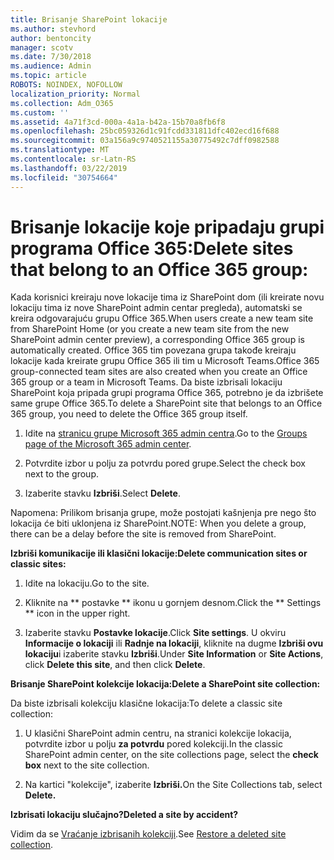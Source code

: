 ```yaml
---
title: Brisanje SharePoint lokacije
ms.author: stevhord
author: bentoncity
manager: scotv
ms.date: 7/30/2018
ms.audience: Admin
ms.topic: article
ROBOTS: NOINDEX, NOFOLLOW
localization_priority: Normal
ms.collection: Adm_O365
ms.custom: ''
ms.assetid: 4a71f3cd-000a-4a1a-b42a-15b70a8fb6f8
ms.openlocfilehash: 25bc059326d1c91fcdd331811dfc402ecd16f688
ms.sourcegitcommit: 03a156a9c9740521155a30775492c7dff0982588
ms.translationtype: MT
ms.contentlocale: sr-Latn-RS
ms.lasthandoff: 03/22/2019
ms.locfileid: "30754664"
---
```

# <a name="delete-sites-that-belong-to-an-office-365-group"></a><span data-ttu-id="a7dea-102">Brisanje lokacije koje pripadaju grupi programa Office 365:</span><span class="sxs-lookup"><span data-stu-id="a7dea-102">Delete sites that belong to an Office 365 group:</span></span>

<span data-ttu-id="a7dea-103">Kada korisnici kreiraju nove lokacije tima iz SharePoint dom (ili kreirate novu lokaciju tima iz nove SharePoint admin centar pregleda), automatski se kreira odgovarajuću grupu Office 365.</span><span class="sxs-lookup"><span data-stu-id="a7dea-103">When users create a new team site from SharePoint Home (or you create a new team site from the new SharePoint admin center preview), a corresponding Office 365 group is automatically created.</span></span> <span data-ttu-id="a7dea-104">Office 365 tim povezana grupa takođe kreiraju lokacije kada kreirate grupu Office 365 ili tim u Microsoft Teams.</span><span class="sxs-lookup"><span data-stu-id="a7dea-104">Office 365 group-connected team sites are also created when you create an Office 365 group or a team in Microsoft Teams.</span></span> <span data-ttu-id="a7dea-105">Da biste izbrisali lokaciju SharePoint koja pripada grupi programa Office 365, potrebno je da izbrišete same grupe Office 365.</span><span class="sxs-lookup"><span data-stu-id="a7dea-105">To delete a SharePoint site that belongs to an Office 365 group, you need to delete the Office 365 group itself.</span></span> 
  
1. <span data-ttu-id="a7dea-106">Idite na [stranicu grupe Microsoft 365 admin centra](https://portal.office.com/adminportal/home#/groups).</span><span class="sxs-lookup"><span data-stu-id="a7dea-106">Go to the [Groups page of the Microsoft 365 admin center](https://portal.office.com/adminportal/home#/groups).</span></span>
    
2. <span data-ttu-id="a7dea-107">Potvrdite izbor u polju za potvrdu pored grupe.</span><span class="sxs-lookup"><span data-stu-id="a7dea-107">Select the check box next to the group.</span></span>
    
3. <span data-ttu-id="a7dea-108">Izaberite stavku **Izbriši**.</span><span class="sxs-lookup"><span data-stu-id="a7dea-108">Select **Delete**.</span></span>
    
<span data-ttu-id="a7dea-109">Napomena: Prilikom brisanja grupe, može postojati kašnjenja pre nego što lokacija će biti uklonjena iz SharePoint.</span><span class="sxs-lookup"><span data-stu-id="a7dea-109">NOTE: When you delete a group, there can be a delay before the site is removed from SharePoint.</span></span>
  
<span data-ttu-id="a7dea-110">**Izbriši komunikacije ili klasični lokacije:**</span><span class="sxs-lookup"><span data-stu-id="a7dea-110">**Delete communication sites or classic sites:**</span></span>

1. <span data-ttu-id="a7dea-111">Idite na lokaciju.</span><span class="sxs-lookup"><span data-stu-id="a7dea-111">Go to the site.</span></span>
  
2. <span data-ttu-id="a7dea-112">Kliknite na \*\* postavke \*\* ikonu u gornjem desnom.</span><span class="sxs-lookup"><span data-stu-id="a7dea-112">Click the \*\* Settings \*\* icon in the upper right.</span></span> 
  
3. <span data-ttu-id="a7dea-113">Izaberite stavku **Postavke lokacije**.</span><span class="sxs-lookup"><span data-stu-id="a7dea-113">Click **Site settings**.</span></span> <span data-ttu-id="a7dea-114">U okviru **Informacije o lokaciji** ili **Radnje na lokaciji**, kliknite na dugme **Izbriši ovu lokaciju**i izaberite stavku **Izbriši**.</span><span class="sxs-lookup"><span data-stu-id="a7dea-114">Under **Site Information** or **Site Actions**, click **Delete this site**, and then click **Delete**.</span></span>
  
<span data-ttu-id="a7dea-115">**Brisanje SharePoint kolekcije lokacija:**</span><span class="sxs-lookup"><span data-stu-id="a7dea-115">**Delete a SharePoint site collection:**</span></span>

<span data-ttu-id="a7dea-116">Da biste izbrisali kolekciju klasične lokacija:</span><span class="sxs-lookup"><span data-stu-id="a7dea-116">To delete a classic site collection:</span></span>
  
1. <span data-ttu-id="a7dea-117">U klasični SharePoint admin centru, na stranici kolekcije lokacija, potvrdite izbor u polju **za potvrdu** pored kolekciji.</span><span class="sxs-lookup"><span data-stu-id="a7dea-117">In the classic SharePoint admin center, on the site collections page, select the **check box** next to the site collection.</span></span> 
    
2. <span data-ttu-id="a7dea-118">Na kartici "kolekcije", izaberite **Izbriši.**</span><span class="sxs-lookup"><span data-stu-id="a7dea-118">On the Site Collections tab, select **Delete.**</span></span>
    
<span data-ttu-id="a7dea-119">**Izbrisati lokaciju slučajno?**</span><span class="sxs-lookup"><span data-stu-id="a7dea-119">**Deleted a site by accident?**</span></span>

<span data-ttu-id="a7dea-120">Vidim da se [Vraćanje izbrisanih kolekciji](https://go.microsoft.com/fwlink/?linkid=867660).</span><span class="sxs-lookup"><span data-stu-id="a7dea-120">See [Restore a deleted site collection](https://go.microsoft.com/fwlink/?linkid=867660).</span></span>
  

